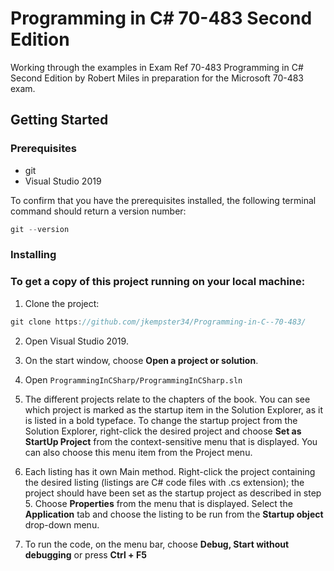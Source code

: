# Programming in C# 70-483 Second Edition

Working through the examples in Exam Ref 70-483 Programming in C# Second Edition by Robert Miles in preparation for the Microsoft 70-483 exam.

## Getting Started

### Prerequisites

- git
- Visual Studio 2019

To confirm that you have the prerequisites installed, the following terminal command should return a version number:

```js
git --version
```

### Installing

### To get a copy of this project running on your local machine:

1. Clone the project:

```js
git clone https://github.com/jkempster34/Programming-in-C--70-483/
```

2. Open Visual Studio 2019.

3. On the start window, choose **Open a project or solution**.

4. Open `ProgrammingInCSharp/ProgrammingInCSharp.sln`

5. The different projects relate to the chapters of the book. You can see which project is marked as the startup item in the Solution Explorer, as it is listed in a bold typeface. To change the startup project from the Solution Explorer, right-click the desired project and choose **Set as StartUp Project** from the context-sensitive menu that is displayed. You can also choose this menu item from the Project menu.

6. Each listing has it own Main method. Right-click the project containing the desired listing (listings are C# code files with .cs extension); the project should have been set as the startup project as described in step 5. Choose **Properties** from the menu that is displayed. Select the **Application** tab and choose the listing to be run from the **Startup object** drop-down menu.

7. To run the code, on the menu bar, choose **Debug, Start without debugging** or press **Ctrl + F5**
